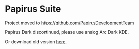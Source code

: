 # Papirus Suite
Project moved to https://github.com/PapirusDevelopmentTeam

Papirus Dark discontinued, please use analog Arc Dark KDE.

Or download old version [here](https://github.com/varlesh/papirus-suite/releases/tag/1.0).
